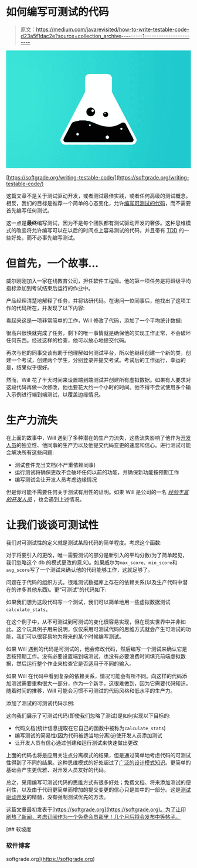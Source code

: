 # 如何编写可测试的代码

> 原文：<https://medium.com/javarevisited/how-to-write-testable-code-d23a5f1dac2e?source=collection_archive---------1----------------------->

![](img/8262956e98042815a764b438d6698a82.png)

[https://softgrade.org/writing-testable-code/](https://softgrade.org/writing-testable-code/)

这篇文章不是关于测试驱动开发，或者测试最佳实践，或者任何高级的测试概念。相反，我们的目标是推荐一个简单的心态变化，允许[编写可测试的代码](https://softgrade.org/writing-testable-code/)，而不需要首先编写任何测试。

这一点是**最终**编写测试，因为不是每个团队都有测试驱动开发的奢侈。这种思维模式的改变将允许编写可以在以后的时间点上容易测试的代码，并且带有 [TDD](https://javarevisited.blogspot.com/2019/04/top-5-junit-and-unit-testing-courses-java-programmers.html#axzz6qnblZnVj) 的一些好处，而不必事先编写测试。

# 但首先，一个故事…

威尔刚刚加入一家在线教育公司，担任软件工程师。他的第一项任务是将班级平均指标添加到考试结束后运行的作业中。

产品经理清楚地解释了任务，并将钻研代码。在询问一位同事后，他找出了这项工作的代码所在，并发现了以下内容:

看起来这是一项非常简单的工作，Will 修改了代码，添加了一个平均统计数据:

很高兴很快就完成了任务，剩下的唯一事情就是确保他的实现工作正常，不会破坏任何东西。经过这样的检查，他可以放心地提交代码。

再次与他的同事交谈有助于他理解如何测试平台，所以他继续创建一个新的类，创建一个考试，创建两个学生，分别登录并提交考试。考试后的工作运行，幸运的是，结果似乎很好。

然而，Will 花了半天时间来设置端到端测试并创建所有虚拟数据。如果有人要求对这段代码再做一次修改，他也要花大约一个小时的时间。他不得不尝试使用多个输入示例进行端到端测试，以覆盖边缘情况。

# 生产力流失

在上面的故事中，Will 遇到了多种潜在的生产力流失，这些流失影响了他作为[开发人员](/javarevisited/10-books-java-developers-should-read-in-2020-e6222f25cc72)的独立性、他同事的生产力以及他提交代码变更的速度和信心。进行测试可能会解决所有这些问题:

*   测试套件充当文档(不严重依赖同事)
*   运行测试将确保更改不会破坏任何以前的功能，并确保新功能按预期工作
*   编写测试会让开发人员考虑边缘情况

但是你可能不需要任何关于测试有用性的证明。如果 Will 是公司的一名 [*经验丰富的开发人员*](https://javarevisited.blogspot.com/2018/02/top-5-java-design-pattern-courses-for-developers.html) ，也会遇到上述情况。

# 让我们谈谈可测试性

我们对可测试性的定义就是测试某段代码的简单程度。考虑这个函数:

对于将要引入的更改，唯一需要测试的部分是新引入的平均分数(为了简单起见，我们忽略这个 db 的模式更改的意义)。如果威尔为`max_score`、`min_score`和`avg_score`写了一个测试来确认他的代码能够工作，这就足够了。

问题在于代码的组织方式。很难测试数据库上存在的依赖关系(以及生产代码中潜在的许多其他东西)。更“可测试”的代码如下:

如果我们想为这段代码写一个测试，我们可以简单地用一些虚拟数据测试`calculate_stats`。

在这个例子中，从不可测试到可测试的变化很容易实现，但在现实世界中并非如此。这个玩具例子用来说明，仅仅采用可测试代码的思维方式就会产生可测试的功能，我们可以很容易地为将来的某个时候编写测试。

如果 Will 遇到的代码是可测试的，他会修改代码，然后编写一个测试来确认它是否按预期工作。没有必要设置端到端测试，也没有必要浪费时间填充前端虚拟数据，然后运行整个作业来检查它是否适用于不同的输入。

如果 Will 在代码中看到复杂的依赖关系，情况可能会有所不同。向这样的代码添加测试需要重构很大一部分，作为一个新手，这很难做到，因为它需要代码知识。随着时间的推移，Will 可能会习惯不可测试的代码风格和低水平的生产力。

添加了测试的可测试代码示例:

这向我们展示了可测试代码(即使我们忽略了测试)是如何实现以下目标的:

*   代码文档(统计信息提取在它自己的函数中被称为`calculate_stats`)
*   编写测试的简易性(因为代码被适当地分离)迫使开发人员添加测试
*   让开发人员有信心通过创建和运行测试来快速做出更改

上面的代码也将是应用关注点分离模式的结果，但是通过简单地考虑代码的可测试性得到了不同的结果。这种思维模式的好处超过了[广泛的设计模式知识](/javarevisited/7-best-online-courses-to-learn-object-oriented-design-pattern-in-java-749b6399af59?source=---------10------------------)。更简单的基础会产生更优雅、对开发人员友好的代码。

总之，采用编写可测试代码的思维方式有很多好处；免费文档、将来添加测试的便利性，以及由于代码更简单而增加的提交变更的信心只是其中的一部分。这是[测试驱动开发](/javarevisited/5-best-junit-and-test-driven-development-books-for-java-developers-2d3fecb5c9ac)的精髓，没有强制测试优先的方法。

这篇文章最初发表于[https://softgrade.org](https://softgrade.org)。为了让印刷热了新闻，考虑订阅作为一个免费会员那里！几个月后将会发布中等帖子。

[](https://softgrade.org) [## 软坡度

### 软件博客

softgrade.org](https://softgrade.org)